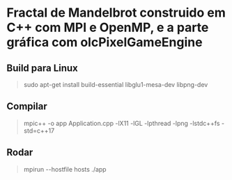 # Fractal de Mandelbrot construido em C++ com MPI e OpenMP, e a parte gráfica com olcPixelGameEngine

## Build para Linux
> sudo apt-get install build-essential libglu1-mesa-dev libpng-dev

## Compilar
> mpic++ -o app Application.cpp -lX11 -lGL -lpthread -lpng -lstdc++fs -std=c++17

## Rodar
> mpirun --hostfile hosts ./app
